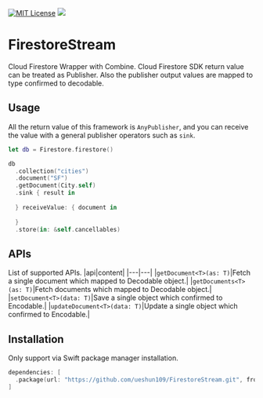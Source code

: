 <a href="https://github.com/ueshun109/FirestoreStream/blob/main/LICENSE"><img alt="MIT License" src="https://img.shields.io/badge/license-MIT-green.svg"></a>
<a href="https://github.com/apple/swift-package-manager" alt="Firestore on Swift Package Manager"><img src="https://img.shields.io/badge/SPM-compatible-brightgreen.svg" /></a>

# FirestoreStream
Cloud Firestore Wrapper with Combine.
Cloud Firestore SDK return value can be treated as Publisher.
Also the publisher output values ​​are mapped to type confirmed to decodable. 

## Usage
All the return value of this framework is `AnyPublisher`, and you can receive the value with a general publisher operators such as `sink`.  
```swift
let db = Firestore.firestore()

db
  .collection("cities")
  .document("SF")
  .getDocument(City.self)
  .sink { result in
  
  } receiveValue: { document in
    
  }
  .store(in: &self.cancellables)
```

## APIs
List of supported APIs.
|api|content|
|---|---|
|`getDocument<T>(as: T)`|Fetch a single document which mapped to Decodable object.|
|`getDocuments<T>(as: T)`|Fetch documents which mapped to Decodable object.|
|`setDocument<T>(data: T)`|Save a single object which confirmed to Encodable.|
|`updateDocument<T>(data: T)`|Update a single object which confirmed to Encodable.|

## Installation
Only support via Swift package manager installation.

```swift
dependencies: [
  .package(url: "https://github.com/ueshun109/FirestoreStream.git", from: "0.1.0")
]
```
